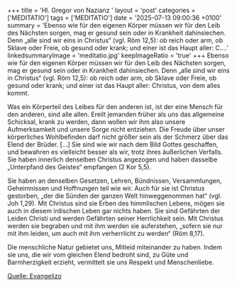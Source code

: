 +++
title = 'Hl. Gregor von Nazianz  '
layout = 'post'
categories = ['MEDITATIO']
tags = ['MEDITATIO']
date = '2025-07-13 09:00:36 +0100'
summary = 'Ebenso wie für den eigenen Körper müssen wir für den Leib des Nächsten sorgen, mag er gesund sein oder in Krankheit dahinsiechen. Denn „alle sind wir eins in Christus“ (vgl. Röm 12,5): ob reich oder arm, ob Sklave oder Freie, ob gesund oder krank; und einer ist das Haupt aller: C....'
linkedsummaryImage = 'meditatio.jpg'
keepImageRatio = 'true'
+++
Ebenso wie für den eigenen Körper müssen wir für den Leib des Nächsten sorgen, mag er gesund sein oder in Krankheit dahinsiechen. Denn „alle sind wir eins in Christus“ (vgl. Röm 12,5): ob reich oder arm, ob Sklave oder Freie, ob gesund oder krank; und einer ist das Haupt aller: Christus, von dem alles kommt.<!--more-->
 
Was ein Körperteil des Leibes für den anderen ist, ist der eine Mensch für den anderen, sind alle allen. Ereilt jemanden früher als uns das allgemeine Schicksal, krank zu werden, dann wollen wir ihm also unsere Aufmerksamkeit und unsere Sorge nicht entziehen. Die Freude über unser körperliches Wohlbefinden darf nicht größer sein als der Schmerz über das Elend der Brüder. […] Sie sind wie wir nach dem Bild Gottes geschaffen, und bewahren es vielleicht besser als wir, trotz ihres äußerlichen Verfalls. Sie haben innerlich denselben Christus angezogen und haben dasselbe „Unterpfand des Geistes“ empfangen (2 Kor 5,5).
 
Sie haben an denselben Gesetzen, Lehren, Bündnissen, Versammlungen, Geheimnissen und Hoffnungen teil wie wir. Auch für sie ist Christus gestorben, „der die Sünden der ganzen Welt hinweggenommen hat“ (vgl. Joh 1,29). Mit Christus sind sie Erben des himmlischen Lebens, mögen sie auch in diesem irdischen Leben gar nichts haben. Sie sind Gefährten der Leiden Christi und werden Gefährten seiner Herrlichkeit sein. Mit Christus werden sie begraben und mit ihm werden sie auferstehen, „sofern sie nur mit ihm leiden, um auch mit ihm verherrlicht zu werden“ (Röm 8,17).
 
Die menschliche Natur gebietet uns, Mitleid miteinander zu haben. Indem sie uns, die wir vom gleichen Elend bedroht sind, zu Güte und Barmherzigkeit erzieht, vermittelt sie uns Respekt und Menschenliebe.


[Quelle: Evangelizo](https://evangeliumtagfuertag.org/DE/gospel)
